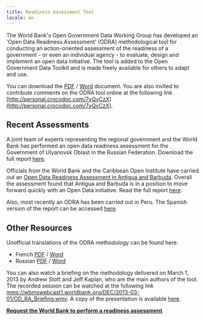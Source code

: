 ```yaml
---
title: Readiness Assessment Tool
locale: en
---
```


The World Bank's Open Government Data Working Group has developed an 'Open Data Readiness Assessment' (ODRA) methodological tool for conducting an action-oriented assessment of the readiness of a government - or even an individual agency - to evaluate, design and implement an open data initiative. The tool is added to the Open Government Data Toolkit and is made freely available for others to adapt and use.

You can download the [PDF](http://data.worldbank.org/sites/default/files/1/od_readiness_-_revised_v2.pdf) / [Word](http://data.worldbank.org/sites/default/files/1/od_readiness_-_revised_v2.doc) document. You are also invited to contribute comments on the ODRA tool online at the following link [http://personal.crocodoc.com/7yQvCzX](http://personal.crocodoc.com/7yQvCzX).

## Recent Assessments

A joint team of experts representing the regional government and the World Bank has performed an open data readiness assessment for the Government of Ulyanovsk Oblast in the Russian Federation. Download the full report [here](http://data.worldbank.org/sites/default/files/1/odra_ulyanovsk_web_final.doc).

Officials from the World Bank and the Caribbean Open Institute have carried out an [Open Data Readiness Assessment in Antigua and Barbuda](http://www.ab.gov.ag/article_details.php?id=4223&amp;amp;category=38). Overall the assessment found that Antigua and Barbuda is in a position to move forward quickly with an Open Data initiative. Read the full report [here](http://www.ab.gov.ag/article_details.php?id=4222&amp;amp;category=114).

Also, most recently an ODRA has been carried out in Peru. The Spanish version of the report can be accessed [here](http://data.worldbank.org/sites/default/files/1/odra-peru-final-.pdf).

## Other Resources

Unofficial translations of the ODRA methodology can be found here:

*   French [PDF](http://data.worldbank.org/sites/default/files/1/evaluation_de_letat_de_preparation_des_administrations_a_un_programme_dopen_data_revised_-_review_translation_v1_final_0.pdf) / [Word](http://data.worldbank.org/sites/default/files/1/evaluation_de_letat_de_preparation_des_administrations_a_un_programme_dopen_data_revised_-_review_translation_v1_final.docx)
*   Russian [PDF](http://data.worldbank.org/sites/default/files/1/od_readiness_assessment_methodology_russian.pdf) / [Word](http://data.worldbank.org/sites/default/files/1/od_readiness_assessment_methodology_russian.doc)

You can also watch a briefing on the methodology delivered on March 1, 2013 by Andrew Stott and Jeff Kaplan, who are the main authors of the tool. The recorded session can be watched at the following link [mms://wbmswebcast1.worldbank.org/DEC/2013-03-01/OD_RA_Briefing.wmv](mms://wbmswebcast1.worldbank.org/DEC/2013-03-01/OD_RA_Briefing.wmv). A copy of the presentation is available [here](http://data.worldbank.org/sites/default/files/1/2013-03-01_0900_open_data-odra_briefing.pdf).

**[Request the World Bank to perform a readiness assessment](mailto:opengovdata@worldbank.org)**